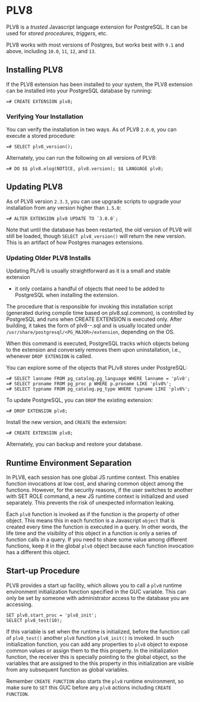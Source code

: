# PLV8

PLV8 is a _trusted_ Javascript language extension for PostgreSQL.  It can be
used for _stored procedures_, _triggers_, etc.

PLV8 works with most versions of Postgres, but works best with `9.1` and above,
including `10.0`, `11`, `12`, and `13`.

## Installing PLV8

If the PLV8 extension has been installed to your system, the PLV8 extension can
be installed into your PostgreSQL database by running:

```
=# CREATE EXTENSION plv8;
```

### Verifying Your Installation

You can verify the installation in two ways.  As of PLV8 `2.0.0`, you can
execute a stored procedure:

```
=# SELECT plv8_version();
```

Alternately, you can run the following on all versions of PLV8:

```
=# DO $$ plv8.elog(NOTICE, plv8.version); $$ LANGUAGE plv8;
```

## Updating PLV8

As of PLV8 version `2.3.3`, you can use upgrade scripts to upgrade your
installation from any version higher than `1.5.0`:

```
=# ALTER EXTENSION plv8 UPDATE TO `3.0.0`;
```

Note that until the database has been restarted, the old version of PLV8 will
still be loaded, though `SELECT plv8_version()` will return the new version.
This is an artifact of how Postgres manages extensions.

### Updating Older PLV8 Installs

Updating PL/v8 is usually straightforward as it is a small and stable extension
- it only contains a handful of objects that need to be added to PostgreSQL
when installing the extension.

The procedure that is responsible for invoking this installation script
(generated during compile time based on plv8.sql.common), is controlled by
PostgreSQL and runs when CREATE EXTENSION is executed only. After building, it
takes the form of plv8--<version>.sql and is usually located under
`/usr/share/postgresql/<PG_MAJOR>/extension`, depending on the OS.

When this command is executed, PostgreSQL tracks which objects belong to the
extension and conversely removes them upon uninstallation, i.e., whenever
`DROP EXTENSION` is called.

You can explore some of the objects that PL/v8 stores under PostgreSQL:

```
=# SELECT lanname FROM pg_catalog.pg_language WHERE lanname = 'plv8';
=# SELECT proname FROM pg_proc p WHERE p.proname LIKE 'plv8%';
=# SELECT typname FROM pg_catalog.pg_type WHERE typname LIKE 'plv8%';
```

To update PostgreSQL, you can `DROP` the existing extension:

```
=# DROP EXTENSION plv8;
```

Install the new version, and `CREATE` the extension:

```
=# CREATE EXTENSION plv8;
```

Alternately, you can backup and restore your database.

## Runtime Environment Separation

In PLV8, each session has one global JS runtime context. This enables function
invocations at low cost, and sharing common object among the functions. However,
for the security reasons, if the user switches to another with SET ROLE command,
a new JS runtime context is initialized and used separately. This prevents the
risk of unexpected information leaking.

Each `plv8` function is invoked as if the function is the property of other
object. This means this in each function is a Javascript `object` that is created
every time the function is executed in a query. In other words, the life time and
the visibility of this object in a function is only a series of function calls in
a query. If you need to share some value among different functions, keep it in the
global `plv8` object because each function invocation has a different this object.

## Start-up Procedure

PLV8 provides a start up facility, which allows you to call a `plv8` runtime
environment initialization function specified in the GUC variable.  This can
only be set by someone with administrator access to the database you are
accessing.

```
SET plv8.start_proc = 'plv8_init';
SELECT plv8_test(10);
```

If this variable is set when the runtime is initialized, before the function
call of `plv8_test()` another `plv8` function `plv8_init()` is invoked. In such
initialization function, you can add any properties to `plv8` object to expose
common values or assign them to the this property. In the initialization function,
the receiver this is specially pointing to the global object, so the variables
that are assigned to the this property in this initialization are visible from
any subsequent function as global variables.

Remember `CREATE FUNCTION` also starts the `plv8` runtime environment, so make
sure to `SET` this GUC before any `plv8` actions including `CREATE FUNCTION`.
